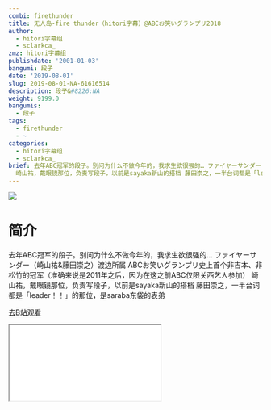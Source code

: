 ```yaml
---
combi: firethunder
title: 无人岛-fire thunder（hitori字幕）@ABCお笑いグランプリ2018
author:
  - hitori字幕组
  - sclarkca_
zmz: hitori字幕组
publishdate: '2001-01-03'
bangumi: 段子
date: '2019-08-01'
slug: 2019-08-01-NA-61616514
description: 段子&#8226;NA
weight: 9199.0
bangumis:
  - 段子
tags:
  - firethunder
  - ~
categories:
  - hitori字幕组
  - sclarkca_
brief: 去年ABC冠军的段子。别问为什么不做今年的，我求生欲很强的… ファイヤーサンダー（崎山祐&藤田崇之）渡边所属 ABCお笑いグランプリ史上首个非吉本、非松竹的冠军（准确来说是2011年之后，因为在这之前ABC仅限关西艺人参加）
  崎山祐，戴眼镜那位，负责写段子，以前是sayaka新山的搭档 藤田崇之，一半台词都是「leader！！」的那位，是saraba东袋的表弟
---
```

![](https://raw.githubusercontent.com/tcgriffith/owaraisite/master/static/tmpimg/06d0f9c50b2e5c6bceef2b37672eca265af85f75.jpg.480.jpg)
# 简介  
去年ABC冠军的段子。别问为什么不做今年的，我求生欲很强的…
ファイヤーサンダー（崎山祐&藤田崇之）渡边所属
ABCお笑いグランプリ史上首个非吉本、非松竹的冠军（准确来说是2011年之后，因为在这之前ABC仅限关西艺人参加）
崎山祐，戴眼镜那位，负责写段子，以前是sayaka新山的搭档
藤田崇之，一半台词都是「leader！！」的那位，是saraba东袋的表弟  

[去B站观看](https://www.bilibili.com/video/av61616514/)
<div class ="resp-container"><iframe class="testiframe" src="//player.bilibili.com/player.html?aid=61616514"", scrolling="no", allowfullscreen="true" > </iframe></div> 

